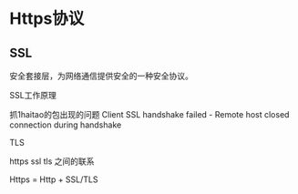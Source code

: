 # Https协议

## SSL
安全套接层，为网络通信提供安全的一种安全协议。

SSL工作原理

抓1haitao的包出现的问题
Client SSL handshake failed - Remote host closed connection during handshake

TLS

https ssl tls 之间的联系

Https = Http + SSL/TLS